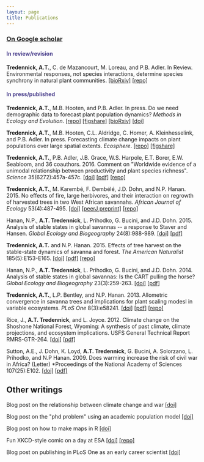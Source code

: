```yaml
---
layout: page
title: Publications
---
```


### [On Google scholar](https://scholar.google.com/citations?user=QGPaeccAAAAJ&hl=en)

#### <span style="color:DarkSlateBlue">In review/revision</span>

**Tredennick, A.T.**, C. de Mazancourt, M. Loreau, and P.B. Adler. In Review. Environmental responses, not species interactions, determine species synchrony in natural plant communities. [[bioRxiv]](http://biorxiv.org/content/early/2016/07/05/047480) [[repo]](https://github.com/atredennick/community_synchrony)

####  <span style="color:DarkSlateBlue">In press/published</span>

**Tredennick, A.T.**, M.B. Hooten, and P.B. Adler. In press. Do we need demographic data to forecast plant population dynamics? *Methods in Ecology and Evolution*. [[repo]](https://github.com/atredennick/MicroMesoForecast)
[[figshare]](https://figshare.com/articles/MicroMesoForecast/4007520)
[[bioRxiv]](http://biorxiv.org/content/early/2016/10/17/025742)
[[doi]](http://onlinelibrary.wiley.com/doi/10.1111/2041-210X.12686/full)

**Tredennick, A.T.**, M.B. Hooten, C.L. Aldridge, C. Homer, A. Kleinhesselink, and P.B. Adler. In press. Forecasting climate change impacts on plant populations over large spatial extents. *Ecosphere*. [[repo]](https://github.com/atredennick/sageAbundance) [[figshare]](http://figshare.com/articles/sageAbundance/3485237)

**Tredennick, A.T.**, P.B. Adler, J.B. Grace, W.S. Harpole, E.T. Borer, E.W. Seabloom, and 36 coauthors. 2016. Comment on "Worldwide evidence of a unimodal relationship between productivity and plant species richness". *Science* 35(6272):457a-457c. [[doi]](http://science.sciencemag.org/content/351/6272/457.1) [[pdf]](http://science.sciencemag.org/content/sci/351/6272/457.1.full.pdf) [[repo]](https://github.com/atredennick/prodDiv)

**Tredennick, A.T.**, M. Karemb&eacute;, F. Demb&eacute;l&eacute;, J.D. Dohn, and N.P. Hanan. 2015. No effects of fire, large herbivores, and their interaction on regrowth of harvested trees in two West African savannahs. *African Journal of Ecology* 53(4):487-495. [[doi]](http://onlinelibrary.wiley.com/doi/10.1111/aje.12238/abstract) [[peerJ preprint]](https://peerj.com/preprints/718.pdf) [[repo]](https://github.com/atredennick/HarvestExperiment)

Hanan, N.P., **A.T. Tredennick**, L. Prihodko, G. Bucini, and J.D. Dohn. 2015. Analysis of stable states in global savannas -- a response to Staver and Hansen. *Global Ecology and Biogeography* 24(8):988-989. [[doi]](http://onlinelibrary.wiley.com/doi/10.1111/geb.12321/full) [[pdf]](http://onlinelibrary.wiley.com/doi/10.1111/geb.12321/epdf)

**Tredennick, A.T.** and N.P. Hanan. 2015. Effects of tree harvest on the stable-state dynamics of savanna and forest. *The American Naturalist* 185(5):E153-E165. [[doi]](http://www.jstor.org/stable/10.1086/680475?seq=1#page_scan_tab_contents) [[pdf]](http://www.jstor.org/stable/pdf/10.1086/680475.pdf?acceptTC=true) [[repo]](https://github.com/atredennick/HarvestTheory)

Hanan, N.P., **A.T. Tredennick**, L. Prihodko, G. Bucini, and J.D. Dohn. 2014. Analysis of stable states in global savannas: Is the CART pulling the horse? *Global Ecology and Biogeography* 23(3):259-263. [[doi]](http://onlinelibrary.wiley.com/doi/10.1111/geb.12122/abstract) [[pdf]](http://onlinelibrary.wiley.com/doi/10.1111/geb.12122/epdf)

**Tredennick, A.T.**, L.P. Bentley, and N.P. Hanan. 2013. Allometric convergence in savanna trees and implications for plant scaling modesl in variable ecosystems. *PLoS One* 8(3):e58241. [[doi]](http://journals.plos.org/plosone/article?id=10.1371/journal.pone.0058241) [[pdf]](http://www.plosone.org/article/fetchObject.action?uri=info:doi/10.1371/journal.pone.0058241&representation=PDF) [[repo]](https://github.com/atredennick/-Git/tree/master/Savanna_Allometry)

Rice, J., **A.T. Tredennick**, and L. Joyce. 2012. Climate change on the Shoshone National Forest, Wyoming: A synthesis of past climate, climate projections, and ecosystem implications. USFS General Technical Report RMRS-GTR-264. [[doi]](http://www.fs.fed.us/rm/pubs/rmrs_gtr264) [[pdf]](http://www.fs.fed.us/rm/pubs/rmrs_gtr264.pdf)

Sutton, A.E., J. Dohn, K. Loyd, **A.T. Tredennick**, G. Bucini, A. Solorzano, L. Prihodko, and N.P Hanan. 2009. Does warming increase the risk of civil war in Africa? (Letter) *Proceedings of the National Academy of Sciences 107(25):E102. [[doi]](http://www.pnas.org/content/107/25/E102.full) [[pdf]](http://www.pnas.org/content/107/25/E102.full.pdf)

## Other writings

Blog post on the relationship between climate change and war [[doi]](http://nrelscience.org/2013/09/10/correlations-between-climate-and-conflict-are-intrigueing-but-contain-little-information/)

Blog post on the "phd problem" using an academic population model [[doi]](http://nrelscience.org/2013/07/24/an-academic-population-model-to-distill-the-phd-problem/)

Blog post on how to make maps in R [[doi]](http://nrelscience.org/2013/05/30/this-is-how-i-did-it-mapping-in-r-with-ggplot2/)

Fun XKCD-style comic on a day at ESA [[doi]](http://nrelscience.org/2013/08/13/student-liveliness-throughout-a-typical-day-at-esa/) [[repo]](https://github.com/atredennick/ESA-Timeline--xkcd-)

Blog post on publishing in PLoS One as an early career scientist [[doi]](https://earlycareerecologists.wordpress.com/2013/03/21/why-i-published-in-plos-one-and-why-i-probably-wont-again-for-awhile/)

